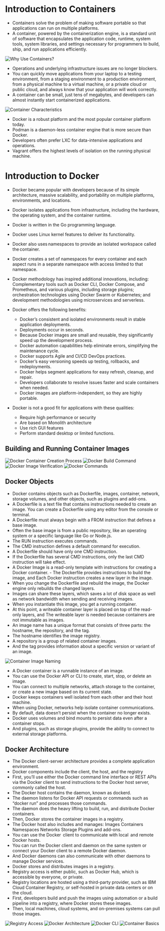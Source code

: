 # Introduction to Containers

- Containers solve the problem of making software portable so that applications can run on multiple platforms.
- A container, powered by the containerization engine, is a standard unit of software that encapsulates the application code, runtime, system tools, system libraries, and settings necessary for programmers to build, ship, and run applications efficiently.

![Why Use Containers?](<Screenshot 2024-06-10 at 3.22.39 PM.png>)

- Operations and underlying infrastructure issues are no longer blockers. 
- You can quickly move applications from your laptop to a testing environment, from a staging environment to a production environment, from a physical machine to a virtual machine, or a private cloud or public cloud, and always know that your application will work correctly. 
- A container can be small, just tens of megabytes, and developers can almost instantly start containerized applications.

![Container Characteristics](<Screenshot 2024-06-10 at 3.24.16 PM.png>)

- Docker is a robust platform and the most popular container platform today. 
- Podman is a daemon-less container engine that is more secure than Docker. 
- Developers often prefer LXC for data-intensive applications and operations. 
- Vagrant offers the highest levels of isolation on the running physical machine.


# Introduction to Docker
- Docker became popular with developers because of its simple architecture, massive scalability, and portability on multiple platforms, environments, and locations. 
- Docker isolates applications from infrastructure, including the hardware, the operating system, and the container runtime. 
- Docker is written in the Go programming language. 
- Docker uses Linux kernel features to deliver its functionality. 
- Docker also uses namespaces to provide an isolated workspace called the container. 
- Docker creates a set of namespaces for every container and each aspect runs in a separate namespace with access limited to that namespace.
- Docker methodology has inspired additional innovations, including: Complementary tools such as Docker CLI, Docker Compose, and Prometheus, and various plugins, including storage plugins; orchestration technologies using Docker Swarm or Kubernetes; and development methodologies using microservices and serverless. 
- Docker offers the following benefits: 
    - Docker’s consistent and isolated environments result in stable application deployments. 
    - Deployments occur in seconds. 
    - Because Docker images are small and reusable, they significantly speed up the development process. 
    - Docker automation capabilities help eliminate errors, simplifying the maintenance cycle. 
    - Docker supports Agile and CI/CD DevOps practices. 
    - Docker’s easy versioning speeds up testing, rollbacks, and redeployments. 
    - Docker helps segment applications for easy refresh, cleanup, and repair. 
    - Developers collaborate to resolve issues faster and scale containers when needed.
    - Docker images are platform-independent, so they are highly portable. 
    
- Docker is not a good fit for applications with these qualities: 
    - Require high performance or security
    - Are based on Monolith architecture
    - Use rich GUI features
    - Perform standard desktop or limited functions.

## Building and Running Container Images
![Docker Container Creation Process](<Screenshot 2024-06-10 at 7.46.10 PM.png>)
![Docker Build Command](<Screenshot 2024-06-10 at 7.47.20 PM.png>)
![Docker Image Verification](<Screenshot 2024-06-10 at 7.47.49 PM.png>)
![Docker Commands](<Screenshot 2024-06-10 at 7.49.48 PM.png>)

## Docker Objects
- Docker contains objects such as Dockerfile, images, container, network, storage volumes, and other objects, such as plugins and add-ons. 
- A Dockerfile is a text file that contains instructions needed to create an image. You can create a Dockerfile using any editor from the console or terminal.
- A Dockerfile must always begin with a FROM instruction that defines a base image. 
- Often the base image is from a public repository, like an operating system or a specific language like Go or Node.js. 
- The RUN instruction executes commands. 
- The CMD instruction defines a default command for execution. 
- A Dockerfile should have only one CMD instruction. 
- If the Dockerfile has several CMD instructions, only the last CMD instruction will take effect.
- A Docker Image is a read-only template with instructions for creating a Docker container. - The Dockerfile provides instructions to build the image, and Each Docker instruction creates a new layer in the image. 
- When you change the Dockerfile and rebuild the image, the Docker engine only rebuilds the changed layers. 
- Images can share these layers, which saves a lot of disk space as well as network bandwidth when sending and receiving images. 
- When you instantiate this image, you get a running container. 
- At this point, a writeable container layer is placed on top of the read-only layers, and The writeable layer is needed because containers are not immutable as images.
- An image name has a unique format that consists of three parts: the hostname, the repository, and the tag. 
- The hostname identifies the image registry. 
- A repository is a group of related container images. 
- And the tag provides information about a specific version or variant of an image.

![Container Image Naming](<Screenshot 2024-06-10 at 8.13.37 PM.png>)

- A Docker container is a runnable instance of an image. 
- You can use the Docker API or CLI to create, start, stop, or delete an image. 
- You can connect to multiple networks, attach storage to the container, or create a new image based on its current state. 
- Docker keeps containers well isolated from each other and their host machine. 
- When using Docker, networks help isolate container communications. 
- By default, data doesn’t persist when the container no longer exists. 
- Docker uses volumes and bind mounts to persist data even after a container stops. 
- And plugins, such as storage plugins, provide the ability to connect to external storage platforms.

## Docker Architecture
- The Docker client-server architecture provides a complete application environment. 
- Docker components include the client, the host, and the registry
- First, you’ll use either the Docker command line interface or REST APIs via the Docker client to send instructions to the Docker host server, commonly called the host. 
- The Docker host contains the daemon, known as dockerd. 
- The daemon listens for Docker API requests or commands such as “docker run” and processes those commands. 
- The daemon does the heavy lifting to build, run, and distribute Docker containers. 
- Then, Docker stores the container images in a registry. 
- The Docker host also includes and manages: Images Containers Namespaces Networks Storage Plugins and add-ons. 
- You can use the Docker ​ client to communicate with local ​ and remote Docker hosts. 
- You can run the Docker client and daemon on the same system or​ connect your Docker client to a remote Docker daemon.​ 
- And Docker daemons can also communicate with other daemons to manage Docker services. 
- Docker stores and distributes images in a registry. 
- Registry access is either public, such as Docker Hub, which is accessible by everyone, or private.
- Registry locations are hosted using a third-party provider, such as IBM Cloud Container Registry, or self-hosted in private data centers or on the cloud.
- First, developers build and push the images using automation or a build pipeline into a registry, where Docker stores these images. 
- Then, local machines, cloud systems, and on-premises systems can pull those images.

![Registry Access](<Screenshot 2024-06-10 at 9.18.33 PM.png>)
![Docker Architecture](<Screenshot 2024-06-10 at 9.19.48 PM.png>)
![Docker CLI](<Screenshot 2024-06-10 at 9.41.36 PM.png>)
![Container Basics](<Screenshot 2024-06-10 at 9.43.07 PM.png>)
